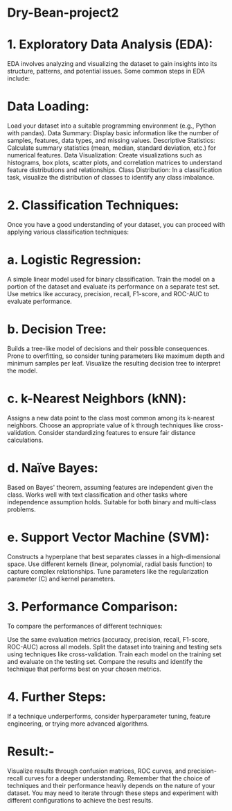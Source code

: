 # Dry-Bean-project2
# 1. Exploratory Data Analysis (EDA):
EDA involves analyzing and visualizing the dataset to gain insights into its structure, patterns, and potential issues. Some common steps in EDA include:

# Data Loading: 
Load your dataset into a suitable programming environment (e.g., Python with pandas).
Data Summary: Display basic information like the number of samples, features, data types, and missing values.
Descriptive Statistics: Calculate summary statistics (mean, median, standard deviation, etc.) for numerical features.
Data Visualization: Create visualizations such as histograms, box plots, scatter plots, and correlation matrices to understand feature distributions and relationships.
Class Distribution: In a classification task, visualize the distribution of classes to identify any class imbalance.
# 2. Classification Techniques:
Once you have a good understanding of your dataset, you can proceed with applying various classification techniques:

# a. Logistic Regression:

A simple linear model used for binary classification.
Train the model on a portion of the dataset and evaluate its performance on a separate test set.
Use metrics like accuracy, precision, recall, F1-score, and ROC-AUC to evaluate performance.
# b. Decision Tree:

Builds a tree-like model of decisions and their possible consequences.
Prone to overfitting, so consider tuning parameters like maximum depth and minimum samples per leaf.
Visualize the resulting decision tree to interpret the model.
# c. k-Nearest Neighbors (kNN):

Assigns a new data point to the class most common among its k-nearest neighbors.
Choose an appropriate value of k through techniques like cross-validation.
Consider standardizing features to ensure fair distance calculations.
# d. Naïve Bayes:

Based on Bayes' theorem, assuming features are independent given the class.
Works well with text classification and other tasks where independence assumption holds.
Suitable for both binary and multi-class problems.
# e. Support Vector Machine (SVM):

Constructs a hyperplane that best separates classes in a high-dimensional space.
Use different kernels (linear, polynomial, radial basis function) to capture complex relationships.
Tune parameters like the regularization parameter (C) and kernel parameters.
# 3. Performance Comparison:
To compare the performances of different techniques:

Use the same evaluation metrics (accuracy, precision, recall, F1-score, ROC-AUC) across all models.
Split the dataset into training and testing sets using techniques like cross-validation.
Train each model on the training set and evaluate on the testing set.
Compare the results and identify the technique that performs best on your chosen metrics.
# 4. Further Steps:
If a technique underperforms, consider hyperparameter tuning, feature engineering, or trying more advanced algorithms.
# Result:-
Visualize results through confusion matrices, ROC curves, and precision-recall curves for a deeper understanding.
Remember that the choice of techniques and their performance heavily depends on the nature of your dataset. You may need to iterate through these steps and experiment with different configurations to achieve the best results.
